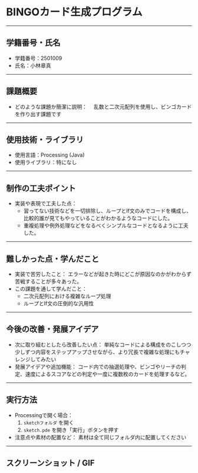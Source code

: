 # BINGOカード生成プログラム

---

## 学籍番号・氏名
- 学籍番号：2501009
- 氏名：小林章真

---

## 課題概要
- どのような課題か簡潔に説明：
 　乱数と二次元配列を使用し、ビンゴカードを作り出す課題です
---

## 使用技術・ライブラリ
- 使用言語：Processing (Java)
- 使用ライブラリ：特になし

---

## 制作の工夫ポイント
- 実装や表現で工夫した点：
  - 習ってない技術などを一切排除し、ループとIf文のみでコードを構成し、比較的誰が見てもやっていることがわかるようなコードにした。
  - 重複処理や例外処理などをなるべくシンプルなコードとなるように工夫した。

---

## 難しかった点・学んだこと
- 実装で苦労したこと：
  エラーなどが起きた時にどこが原因なのかがわからず苦戦することが多々あった。
- この課題を通して学んだこと：
  - 二次元配列における複雑なループ処理
  - ループとIf文の圧倒的な汎用性

---

## 今後の改善・発展アイデア
- 次に取り組むとしたら改善したい点：
  単純なコードによる構成をのこしつつ少しずつ内容をステップアップさせながら、より冗長で複雑な処理にもチャレンジしてみたい
- 発展アイデアや追加機能：
  コード内での抽選処理や、ビンゴやリーチの判定、速度によるスコアなどの判定や一度に複数枚のカードを処理するなど。

---

## 実行方法
- Processingで開く場合：
  1. `sketchフォルダ` を開く
  2. `sketch.pde` を開き「実行」ボタンを押す
- 注意点や素材の配置など：
  素材は全て同じフォルダ内に配置してください
---

## スクリーンショット / GIF
